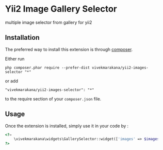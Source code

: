 Yii2 Image Gallery Selector
=========================
multiple image selector from gallery for yii2

Installation
------------

The preferred way to install this extension is through [composer](http://getcomposer.org/download/).

Either run

```
php composer.phar require --prefer-dist vivekmarakana/yii2-images-selector "*"
```

or add

```
"vivekmarakana/yii2-images-selector": "*"
```

to the require section of your `composer.json` file.


Usage
-----

Once the extension is installed, simply use it in your code by  :

```php
<?=
    \vivekmarakana\widgets\GallerySelector::widget(['images' => $images]);
?>
```
